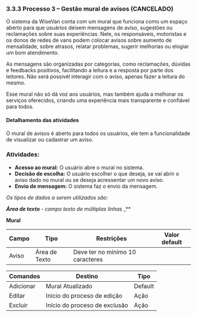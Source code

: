 ### 3.3.3 Processo 3 – Gestão mural de avisos (CANCELADO)

O sistema da WiseVan conta com um mural que funciona como um espaço aberto para que usuários deixem mensagens de aviso, sugestões ou reclamações sobre suas experiências. Nele, os responsáveis, motoristas e os donos de redes de vans podem colocar avisos sobre aumento de mensalidade, sobre atrasos, relatar problemas, sugerir melhorias ou elogiar um bom atendimento.

As mensagens são organizadas por categorias, como reclamações, dúvidas e feedbacks positivos, facilitando a leitura e a resposta por parte dos leitores. Não será possivél interagir com o aviso, apenas fazer a leitura do mesmo.

Esse mural não só dá voz aos usuários, mas também ajuda a melhorar os serviços oferecidos, criando uma experiência mais transparente e confiável para todos.


#### Detalhamento das atividades

O mural de avisos é aberto para todos os usuários, ele tem a funcionalidade de visualizar ou cadastrar um aviso. 

### Atividades:  
- **Acesso ao mural:** O usuário abre o mural no sistema.  
- **Decisão de escolha:** O usuário escolher o que deseja, se vai abrir o aviso dado no mural ou se deseja acressentar um novo aviso.  
- **Envio de mensagem:** O sistema faz o envio da mensagem.  

_Os tipos de dados a serem utilizados são:_

_**Área de texto** - campo texto de múltiplas linhas_
_**

**Mural**

| **Campo**       | **Tipo**         | **Restrições**                     | **Valor default** |
| ---             | ---              | ---                                | ---               |
| Aviso           | Área de Texto    | Deve ter no mínimo 10 caracteres   |                   |



| **Comandos**         |  **Destino**                   | **Tipo** |
| ---                  | ---                            | ---               |
| Adicionar            | Mural Atualizado               | Default           |
| Editar               | Início do proceso de edição    | Ação              |
| Excluir              | Início do proceso de exclusão  | Ação              |











